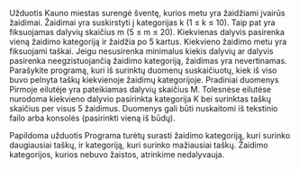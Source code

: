 Užduotis
Kauno miestas surengė šventę, kurios metu yra žaidžiami įvairūs žaidimai. Žaidimai yra suskirstyti į kategorijas k
(1 ≤ k ≤ 10). Taip pat yra fiksuojamas dalyvių skaičius m (5 ≤ m ≤ 20). Kiekvienas dalyvis pasirenka vieną žaidimo
kategoriją ir žaidžia po 5 kartus. Kiekvieno žaidimo metu yra fiksuojami taškai.
Jeigu nesusirenka minimalus kiekis dalyvių ar dalyvis pasirenka neegzistuojančią žaidimo kategoriją, žaidimas
yra nevertinamas.
Parašykite programą, kuri iš surinktų duomenų suskaičiuotų, kiek iš viso buvo pelnyta taškų kiekvienoje žaidimų
kategorijoje.
Pradiniai duomenys
Pirmoje eilutėje yra pateikiamas dalyvių skaičius M.
Tolesnėse eilutėse nurodoma kiekvieno dalyvio pasirinkta kategorija K bei surinktas taškų skaičius per visus 5
žaidimus.
Duomenys gali būti nuskaitomi iš tekstinio failo arba konsolės (pasirinkti vieną iš būdų).


Papildoma užduotis
Programa turėtų surasti žaidimo kategoriją, kuri surinko daugiausiai taškų, ir kategoriją, kuri surinko mažiausiai
taškų. Žaidimo kategorijos, kurios nebuvo žaistos, atrinkime nedalyvauja.

